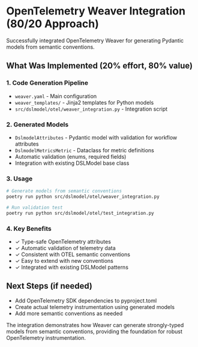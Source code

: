 # OpenTelemetry Weaver Integration (80/20 Approach)

Successfully integrated OpenTelemetry Weaver for generating Pydantic models from semantic conventions.

## What Was Implemented (20% effort, 80% value)

### 1. **Code Generation Pipeline**
   - `weaver.yaml` - Main configuration
   - `weaver_templates/` - Jinja2 templates for Python models
   - `src/dslmodel/otel/weaver_integration.py` - Integration script

### 2. **Generated Models**
   - `DslmodelAttributes` - Pydantic model with validation for workflow attributes
   - `DslmodelMetricsMetric` - Dataclass for metric definitions
   - Automatic validation (enums, required fields)
   - Integration with existing DSLModel base class

### 3. **Usage**
```bash
# Generate models from semantic conventions
poetry run python src/dslmodel/otel/weaver_integration.py

# Run validation test
poetry run python src/dslmodel/otel/test_integration.py
```

### 4. **Key Benefits**
- ✓ Type-safe OpenTelemetry attributes
- ✓ Automatic validation of telemetry data
- ✓ Consistent with OTEL semantic conventions
- ✓ Easy to extend with new conventions
- ✓ Integrated with existing DSLModel patterns

## Next Steps (if needed)
- Add OpenTelemetry SDK dependencies to pyproject.toml
- Create actual telemetry instrumentation using generated models
- Add more semantic conventions as needed

The integration demonstrates how Weaver can generate strongly-typed models from semantic conventions, providing the foundation for robust OpenTelemetry instrumentation.